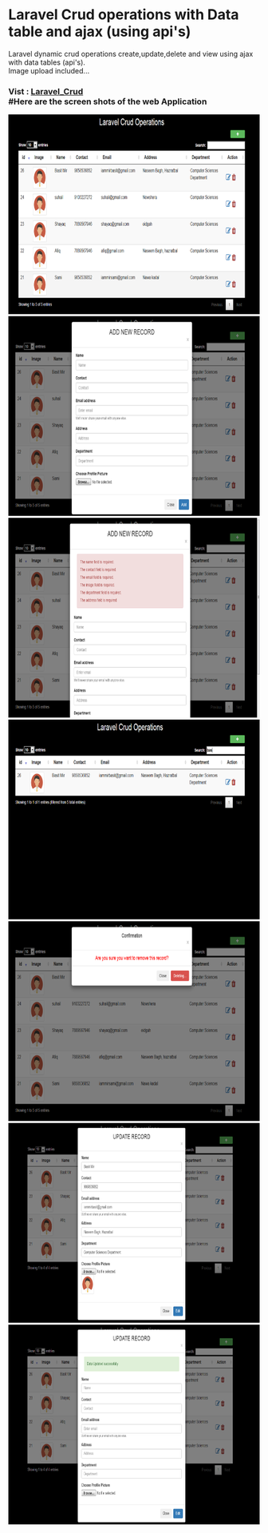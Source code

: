 # Laravel Crud operations with Data table and ajax (using api's) 
Laravel dynamic crud operations create,update,delete and view using ajax with data tables (api's).<br>
Image upload included...<br>
<h3>Vist : <a href="https://crudoperationslaravel.000webhostapp.com/">Laravel_Crud</a><br>
#Here are the screen shots of the web Application<br>
<p align="left">
 <img src="screenshots/view.png" height="400">
  <img src="screenshots/addRecord.png" height="400">
  <img src="screenshots/errorMsg.png" height="400">
  <img src="screenshots/search.png" height="400">

  <img src="screenshots/delete.png" height="400">
 <img src="screenshots/update.png" height="400">
 <img src="screenshots/sucess.png" height="400">
</p>
